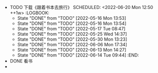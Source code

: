 - TODO 下载《跟着书本去旅行》
  SCHEDULED: <2022-06-20 Mon 12:50 ++1w>
  :LOGBOOK:
  * State "DONE" from "TODO" [2022-05-16 Mon 13:53]
  * State "DONE" from "TODO" [2022-05-16 Mon 13:54]
  * State "DONE" from "TODO" [2022-05-17 Tue 08:47]
  * State "DONE" from "TODO" [2022-05-25 Wed 14:37]
  * State "DONE" from "TODO" [2022-05-30 Mon 13:23]
  * State "DONE" from "TODO" [2022-06-06 Mon 17:34]
  * State "DONE" from "TODO" [2022-06-13 Mon 14:27]
  * State "DONE" from "TODO" [2022-06-14 Tue 09:44]
  :END:
- DONE 看书
-